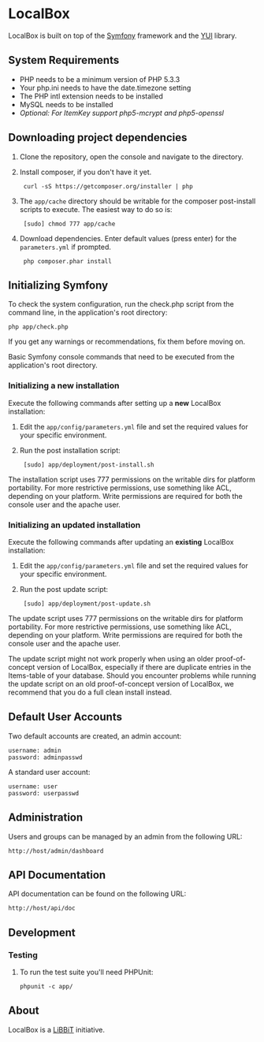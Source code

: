 # LocalBox

LocalBox is built on top of the [Symfony](http://symfony.com) framework and the [YUI](http://yuilibrary.com) library.

## System Requirements

* PHP needs to be a minimum version of PHP 5.3.3
* Your php.ini needs to have the date.timezone setting
* The PHP intl extension needs to be installed
* MySQL needs to be installed
* *Optional: For ItemKey support php5-mcrypt and php5-openssl*

## Downloading project dependencies

1. Clone the repository, open the console and navigate to the directory.

2. Install composer, if you don't have it yet.

        curl -sS https://getcomposer.org/installer | php
        
3. The `app/cache` directory should be  writable for the composer post-install scripts to execute. The easiest way to do so is:

        [sudo] chmod 777 app/cache

4. Download dependencies. Enter default values (press enter) for the `parameters.yml` if prompted. 

        php composer.phar install
        
## Initializing Symfony

To check the system configuration, run the check.php script from the command line, in the application's root directory:

    php app/check.php

If you get any warnings or recommendations, fix them before moving on.

Basic Symfony console commands that need to be executed from the application's root directory.

### Initializing a new installation

Execute the following commands after setting up a **new** LocalBox installation:

1. Edit the `app/config/parameters.yml` file and set the required values for your specific environment.

2. Run the post installation script:

        [sudo] app/deployment/post-install.sh

The installation script uses 777 permissions on the writable dirs for platform portability. For more restrictive permissions, use something like ACL, depending on your platform. Write permissions are required for both the console user and the apache user.

### Initializing an updated installation

Execute the following commands after updating an **existing** LocalBox installation:

1. Edit the `app/config/parameters.yml` file and set the required values for your specific environment.

1. Run the post update script:

        [sudo] app/deployment/post-update.sh

The update script uses 777 permissions on the writable dirs for platform portability. For more restrictive permissions, use something like ACL, depending on your platform. Write permissions are required for both the console user and the apache user.

The update script might not work properly when using an older proof-of-concept version of LocalBox, especially if there are duplicate entries in the Items-table of your database. Should you encounter problems while running the update script on an old proof-of-concept version of LocalBox, we recommend that you do a full clean install instead. 

## Default User Accounts

Two default accounts are created, an admin account:

    username: admin
    password: adminpasswd

A standard user account:

    username: user
    password: userpasswd

## Administration

Users and groups can be managed by an admin from the following URL:

    http://host/admin/dashboard

## API Documentation

API documentation can be found on the following URL:

    http://host/api/doc

## Development

### Testing

1.  To run the test suite you'll need PHPUnit:

        phpunit -c app/

## About

LocalBox is a [LiBBiT](http://www.libbit.eu) initiative.
